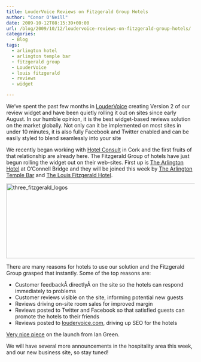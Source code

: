 ```yaml
---
title: LouderVoice Reviews on Fitzgerald Group Hotels
author: "Conor O'Neill"
date: 2009-10-12T08:15:39+00:00
url: /blog/2009/10/12/loudervoice-reviews-on-fitzgerald-group-hotels/
categories:
  - Blog
tags:
  - arlington hotel
  - arlington temple bar
  - fitzgerald group
  - LouderVoice
  - louis fitzgerald
  - reviews
  - widget

---
```

We&#8217;ve spent the past few months in [LouderVoice][1] creating Version 2 of our review widget and have been quietly rolling it out on sites since early August. In our humble opinion, it is the best widget-based reviews solution on the market globally. Not only can it be implemented on most sites in under 10 minutes, it is also fully Facebook and Twitter enabled and can be easily styled to blend seamlessly into your site

We recently began working with [Hotel Consult][2] in Cork and the first fruits of that relationship are already here. The Fitzgerald Group of hotels have just begun rolling the widget out on their web-sites. First up is [The Arlington Hotel][3] at O&#8217;Connell Bridge and they will be joined this week by [The Arlington Temple Bar][4] and [The Louis Fitzgerald Hotel][5].

<img class="aligncenter size-full wp-image-254" title="three_fitzgerald_logos" src="https://loudervoice.com/wp-content/uploads/2009/10/three_fitzgerald_logos.jpg" alt="three_fitzgerald_logos" width="620" height="200" />

There are many reasons for hotels to use our solution and the Fitzgerald Group grasped that instantly. Some of the top reasons are:

  * Customer feedbackÂ directlyÂ on the site so the hotels can respond immediately to problems
  * Customer reviews visible on the site, informing potential new guests
  * Reviews driving on-site room sales for improved margin
  * Reviews posted to Twitter and Facebook so that satisfied guests can promote the hotels to their friends
  * Reviews posted to [loudervoice.com][6], driving up SEO for the hotels

[Very nice piece][7] on the launch from Ian Green.

We will have several more announcements in the hospitality area this week, and our new business site, so stay tuned!

 [1]: https://loudervoice.com/business
 [2]: http://www.hotelconsult.ie/the-arlington-hotel-dublin-goes-live-with-loudervoice-reviews
 [3]: http://www.arlington.ie/
 [4]: http://www.arlingtonhoteltemplebar.com
 [5]: http://www.louisfitzgeraldhotel.com/
 [6]: https://loudervoice.com/reviews/999968432
 [7]: http://greengathering.blogspot.com/2009/10/craic-that-is-social-media.html